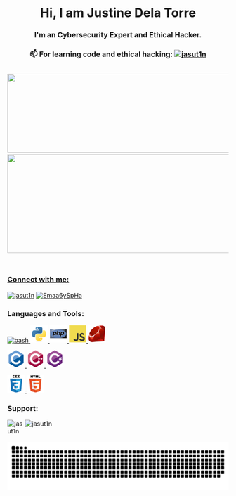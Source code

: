 <h1 align="center">Hi, I am Justine Dela Torre</h1>

<h3 align="center">I'm an Cybersecurity Expert and Ethical Hacker.</h3>

<h3 align="center">📫 For learning code and ethical hacking: <a href = "mailto:justinedelatrre@outlook.com"> <img src="https://img.shields.io/badge/Microsoft_Outlook-0078D4?style=for-the-badge&logo=microsoft-outlook&logoColor=white" alt="jasut1n" target="_blank"></a> </h3>

##

 <div>
  <a href="https://discord.gg/Emaa6ySpHa">
  <img height="180em" width="1500" src="https://github-readme-stats.vercel.app/api?username=jasut1n&show_icons=true&theme=dracula&include_all_commits=true&count_private=true"/>
  <img height="225em" width="1500" src="https://github-readme-stats.vercel.app/api/top-langs/?username=jasut1n&layout=compact&langs_count=7&theme=dracula"/>
</div>

</div>
<div style="display: inline_block"><br>

##

<h3 align="left">Connect with me:</h3>

<p align="left">
<a href="https://facebook.com/jasut1n" target="blank"><img align="center" src="https://raw.githubusercontent.com/rahuldkjain/github-profile-readme-generator/master/src/images/icons/Social/facebook.svg" alt="jasut1n" height="30" width="40" /></a>
<a href="https://discord.gg/Emaa6ySpHa" target="blank"><img align="center" src="https://raw.githubusercontent.com/rahuldkjain/github-profile-readme-generator/master/src/images/icons/Social/discord.svg" alt="Emaa6ySpHa" height="30" width="40" /></a>
</p>
  
<h3 align="left">Languages and Tools:</h3>
<p align="left"> <a href="https://www.gnu.org/software/bash/" target="_blank" rel="noreferrer"> <img src="https://bashlogo.com/img/symbol/svg/full_colored_dark.svg" alt="bash" width="40" height="40"/> </a> <a href="https://www.python.org" target="_blank" rel="noreferrer"> <img src="https://raw.githubusercontent.com/devicons/devicon/master/icons/python/python-original.svg" alt="python" width="40" height="40"/> </a> <a href="https://www.php.net" target="_blank" rel="noreferrer"> <img src="https://raw.githubusercontent.com/devicons/devicon/master/icons/php/php-original.svg" alt="php" width="40" height="40"/> </a> <a href="https://developer.mozilla.org/en-US/docs/Web/JavaScript" target="_blank" rel="noreferrer"> <img src="https://raw.githubusercontent.com/devicons/devicon/master/icons/javascript/javascript-original.svg" alt="javascript" width="40" height="40"/> </a> <a href="https://www.ruby-lang.org/en/" target="_blank" rel="noreferrer"> <img src="https://raw.githubusercontent.com/devicons/devicon/master/icons/ruby/ruby-original.svg" alt="ruby" width="40" height="40"/> </a>

<a href="https://www.cprogramming.com/" target="_blank" rel="noreferrer"> <img src="https://raw.githubusercontent.com/devicons/devicon/master/icons/c/c-original.svg" alt="c" width="40" height="40"/> </a>
<a href="https://www.w3schools.com/cpp/" target="_blank" rel="noreferrer"> <img src="https://raw.githubusercontent.com/devicons/devicon/master/icons/cplusplus/cplusplus-original.svg" alt="cplusplus" width="40" height="40"/> </a>
<a href="https://www.w3schools.com/cs/" target="_blank" rel="noreferrer"> <img src="https://raw.githubusercontent.com/devicons/devicon/master/icons/csharp/csharp-original.svg" alt="csharp" width="40" height="40"/> </a>

<a href="https://www.w3schools.com/css/" target="_blank" rel="noreferrer"> <img src="https://raw.githubusercontent.com/devicons/devicon/master/icons/css3/css3-original-wordmark.svg" alt="css3" width="40" height="40"/> </a> <a href="https://www.w3.org/html/" target="_blank" rel="noreferrer"> <img src="https://raw.githubusercontent.com/devicons/devicon/master/icons/html5/html5-original-wordmark.svg" alt="html5" width="40" height="40"/> </a> </p>


<h3 align="left">Support:</h3>


<p><a href="https://www.paypal.com/paypalme/jasut1n"> <img align="left" src="https://seeklogo.com/images/P/paypal-logo-481A2E654B-seeklogo.com.png" height="40" width="40" alt="jasut1n"/> </a> </p>

<p><a href="https://ko-fi.com/jasut1n"> <img align="left" src="https://cdn.ko-fi.com/cdn/kofi3.png?v=3" height="50" width="210" alt="jasut1n"/> </a> </p>

![snake](https://raw.githubusercontent.com/Platane/snk/output/github-contribution-grid-snake.svg)
 
